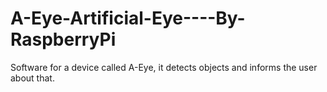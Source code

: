 # A-Eye-Artificial-Eye----By-RaspberryPi
Software for a device called A-Eye, it detects objects and informs the user about that.
